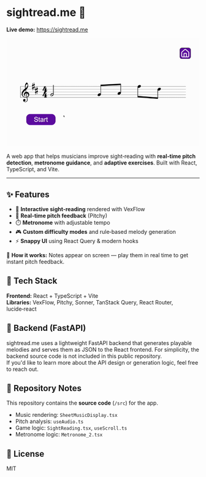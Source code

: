 # sightread.me 🎵  
**Live demo:** https://sightread.me

![App demo](media/demo.gif)

A web app that helps musicians improve sight‑reading with **real‑time pitch detection**, **metronome guidance**, and **adaptive exercises**. Built with React, TypeScript, and Vite.

---

## ✨ Features
- 🎼 **Interactive sight‑reading** rendered with VexFlow  
- 🎤 **Real‑time pitch feedback** (Pitchy)  
- ⏱️ **Metronome** with adjustable tempo  
- 🎮 **Custom difficulty modes** and rule‑based melody generation  
- ⚡ **Snappy UI** using React Query & modern hooks  

🎹 **How it works:** Notes appear on screen — play them in real time to get instant pitch feedback.

## 🧱 Tech Stack
**Frontend:** React + TypeScript + Vite  
**Libraries:** VexFlow, Pitchy, Sonner, TanStack Query, React Router, lucide‑react

## 🧠 Backend (FastAPI)
sightread.me uses a lightweight FastAPI backend that generates playable melodies 
and serves them as JSON to the React frontend.
For simplicity, the backend source code is not included in this public repository.  
If you'd like to learn more about the API design or generation logic, feel free to reach out.

## 📝 Repository Notes
This repository contains the **source code** (`/src`) for the app.
- Music rendering: `SheetMusicDisplay.tsx`
- Pitch analysis: `useAudio.ts`  
- Game logic: `SightReading.tsx`, `useScroll.ts` 
- Metronome logic: `Metronome_2.tsx`


## 📄 License
MIT
